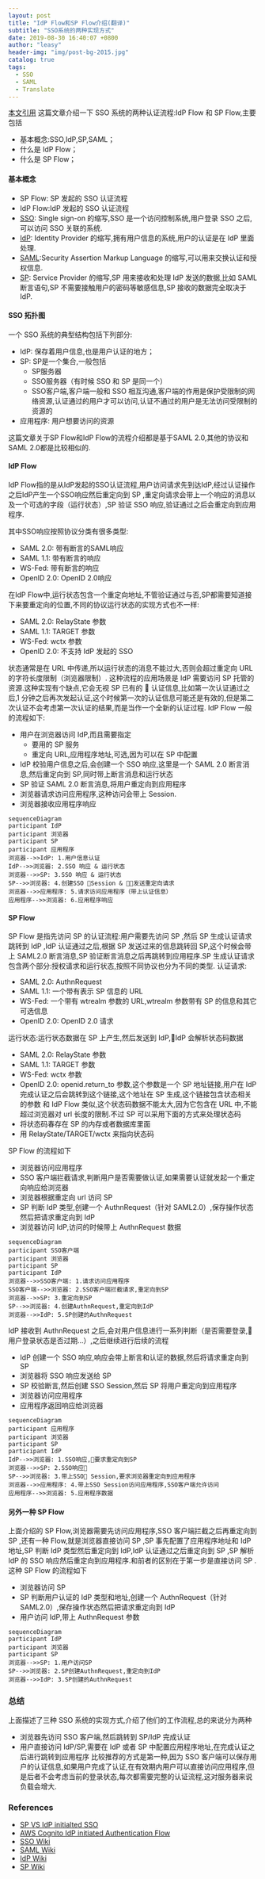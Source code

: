 ```yaml
---
layout: post
title: "IdP Flow和SP Flow介绍(翻译)"
subtitle: "SSO系统的两种实现方式"
date: 2019-08-30 16:40:07 +0800
author: "leasy"
header-img: "img/post-bg-2015.jpg"
catalog: true
tags:
  - SSO
  - SAML
  - Translate
---
```


[本文引用](https://blogs.oracle.com/dcarru/sp-vs-idp-initiated-sso)
这篇文章介绍一下 SSO 系统的两种认证流程:IdP Flow 和 SP Flow,主要包括

- 基本概念:SSO,IdP,SP,SAML；
- 什么是 IdP Flow；
- 什么是 SP Flow；

#### 基本概念

- SP Flow: SP 发起的 SSO 认证流程
- IdP Flow:IdP 发起的 SSO 认证流程
- [SSO](https://en.wikipedia.org/wiki/Single_sign-on): Single sign-on 的缩写,SSO 是一个访问控制系统,用户登录 SSO 之后,可以访问 SSO 关联的系统.
- [IdP](<https://en.wikipedia.org/wiki/Identity_provider_(SAML)>): Identity Provider 的缩写,拥有用户信息的系统,用户的认证是在 IdP 里面处理.
- [SAML](https://en.wikipedia.org/wiki/SAML_2.0):Security Assertion Markup Language 的缩写,可以用来交换认证和授权信息.
- [SP](<https://en.wikipedia.org/wiki/Service_provider_(SAML)>): Service Provider 的缩写,SP 用来接收和处理 IdP 发送的数据,比如 SAML 断言语句,SP 不需要接触用户的密码等敏感信息,SP 接收的数据完全取决于 IdP.

#### SSO 拓扑图

一个 SSO 系统的典型结构包括下列部分:

- IdP: 保存着用户信息,也是用户认证的地方；
- SP: SP是一个集合,一般包括
  - SP服务器
  - SSO服务器（有时候 SSO 和 SP 是同一个）
  - SSO客户端,客户端一般和 SSO 相互沟通,客户端的作用是保护受限制的网络资源,认证通过的用户才可以访问,认证不通过的用户是无法访问受限制的资源的
- 应用程序: 用户想要访问的资源

这篇文章关于SP Flow和IdP Flow的流程介绍都是基于SAML 2.0,其他的协议和SAML 2.0都是比较相似的.

#### IdP Flow

IdP Flow指的是从IdP发起的SSO认证流程,用户访问请求先到达IdP,经过认证操作之后IdP产生一个SSO响应然后重定向到 SP ,重定向请求会带上一个响应的消息以及一个可选的字段（运行状态）,SP 验证 SSO 响应,验证通过之后会重定向到应用程序.

其中SSO响应按照协议分类有很多类型:

- SAML 2.0: 带有断言的SAML响应
- SAML 1.1: 带有断言的响应
- WS-Fed: 带有断言的响应
- OpenID 2.0: OpenID 2.0响应

在IdP Flow中,运行状态包含一个重定向地址,不管验证通过与否,SP都需要知道接下来要重定向的位置,不同的协议运行状态的实现方式也不一样:

- SAML 2.0: RelayState 参数
- SAML 1.1: TARGET 参数
- WS-Fed: wctx 参数
- OpenID 2.0: 不支持 IdP 发起的 SSO

状态通常是在 URL 中传递,所以运行状态的消息不能过大,否则会超过重定向 URL 的字符长度限制（浏览器限制）.
这种流程的应用场景是 IdP 需要访问 SP 托管的资源.这种实现有个缺点,它会无视 SP 已有的  认证信息,比如第一次认证通过之后,1 分钟之后再次发起认证,这个时候第一次的认证信息可能还是有效的,但是第二次认证不会考虑第一次认证的结果,而是当作一个全新的认证过程.
IdP Flow 一般的流程如下:

- 用户在浏览器访问 IdP,而且需要指定
  - 要用的 SP 服务
  - 重定向 URL,应用程序地址,可选,因为可以在 SP 中配置
- IdP 校验用户信息之后,会创建一个 SSO 响应,这里是一个 SAML 2.0 断言消息,然后重定向到 SP,同时带上断言消息和运行状态
- SP 验证 SAML 2.0 断言消息,将用户重定向到应用程序
- 浏览器请求访问应用程序,这种访问会带上 Session.
- 浏览器接收应用程序响应

```mermaid
sequenceDiagram
participant IdP
participant 浏览器
participant SP
participant 应用程序
浏览器-->>IdP: 1.用户信息认证
IdP-->>浏览器: 2.SSO 响应 & 运行状态
浏览器-->>SP: 3.SSO 响应 & 运行状态
SP-->>浏览器: 4.创建SSO Session & 发送重定向请求
浏览器-->>应用程序: 5.请求访问应用程序（带上认证信息）
应用程序-->>浏览器: 6.应用程序响应
```

#### SP Flow

SP Flow 是指先访问 SP 的认证流程:用户需要先访问 SP ,然后 SP 生成认证请求跳转到 IdP ,IdP 认证通过之后,根据 SP 发送过来的信息跳转回 SP,这个时候会带上 SAML2.0 断言消息,SP 验证断言消息之后再跳转到应用程序.SP 生成认证请求包含两个部分:授权请求和运行状态,按照不同协议也分为不同的类型.
认证请求:

- SAML 2.0: AuthnRequest
- SAML 1.1: 一个带有表示 SP 信息的 URL
- WS-Fed: 一个带有 wtrealm 参数的 URL,wtrealm 参数带有 SP 的信息和其它可选信息
- OpenID 2.0: OpenID 2.0 请求

运行状态:运行状态数据在 SP 上产生,然后发送到 IdP,IdP 会解析状态码数据

- SAML 2.0: RelayState 参数
- SAML 1.1: TARGET 参数
- WS-Fed: wctx 参数
- OpenID 2.0: openid.return_to 参数,这个参数是一个 SP 地址链接,用户在 IdP 完成认证之后会跳转到这个链接,这个地址在 SP 生成,这个链接包含状态相关的参数
  和 IdP Flow 类似,这个状态码数据不能太大,因为它包含在 URL 中,不能超过浏览器对 url 长度的限制.不过 SP 可以采用下面的方式来处理状态码
- 将状态码春存在 SP 的内存或者数据库里面
- 用 RelayState/TARGET/wctx 来指向状态码

SP Flow 的流程如下

- 浏览器访问应用程序
- SSO 客户端拦截请求,判断用户是否需要做认证,如果需要认证就发起一个重定向响应给浏览器
- 浏览器根据重定向 url 访问 SP
- SP 判断 IdP 类型,创建一个 AuthnRequest（针对 SAML2.0）,保存操作状态然后把请求重定向到 IdP
- 浏览器访问 IdP,访问的时候带上 AuthnRequest 数据

```mermaid
sequenceDiagram
participant SSO客户端
participant 浏览器
participant SP
participant IdP
浏览器-->>SSO客户端: 1.请求访问应用程序
SSO客户端-->>浏览器: 2.SSO客户端拦截请求,重定向到SP
浏览器-->>SP: 3.重定向到SP
SP-->>浏览器: 4.创建AuthnRequest,重定向到IdP
浏览器-->>IdP: 5.SP创建的AuthnRequest
```

IdP 接收到 AuthnRequest 之后,会对用户信息进行一系列判断（是否需要登录, 用户登录状态是否过期...）,之后继续进行后续的流程

- IdP 创建一个 SSO 响应,响应会带上断言和认证的数据,然后将请求重定向到 SP
- 浏览器将 SSO 响应发送给 SP
- SP 校验断言,然后创建 SSO Session,然后 SP 将用户重定向到应用程序
- 浏览器访问应用程序
- 应用程序返回响应给浏览器

```mermaid
sequenceDiagram
participant 应用程序
participant 浏览器
participant SP
participant IdP
IdP-->>浏览器: 1.SSO响应,要求重定向到SP
浏览器-->>SP: 2.SSO响应
SP-->>浏览器: 3.带上SSO Session,要求浏览器重定向到应用程序
浏览器-->>应用程序: 4.带上SSO Session访问应用程序,SSO客户端允许访问
应用程序-->>浏览器: 5.应用程序数据
```

#### 另外一种 SP Flow

上面介绍的 SP Flow,浏览器需要先访问应用程序,SSO 客户端拦截之后再重定向到 SP ,还有一种 Flow,就是浏览器直接访问 SP ,SP 事先配置了应用程序地址和 IdP 地址,SP 判断 IdP 类型然后重定向到 IdP,IdP 认证通过之后重定向到 SP ,SP 解析 IdP 的 SSO 响应然后重定向到应用程序.和前者的区别在于第一步是直接访问 SP .
这种 SP Flow 的流程如下

- 浏览器访问 SP
- SP 判断用户认证的 IdP 类型和地址,创建一个 AuthnRequest（针对 SAML2.0）,保存操作状态然后把请求重定向到 IdP
- 用户访问 IdP,带上 AuthnRequest 参数

```mermaid
sequenceDiagram
participant IdP
participant 浏览器
participant SP
浏览器-->>SP: 1.用户访问SP
SP-->>浏览器: 2.SP创建AuthnRequest,重定向到IdP
浏览器-->>IdP: 3.SP创建的AuthnRequest
```

### 总结

上面描述了三种 SSO 系统的实现方式,介绍了他们的工作流程,总的来说分为两种

- 浏览器先访问 SSO 客户端,然后跳转到 SP/IdP 完成认证
- 用户直接访问 IdP/SP,需要在 IdP 或者 SP 中配置应用程序地址,在完成认证之后进行跳转到应用程序
  比较推荐的方式是第一种,因为 SSO 客户端可以保存用户的认证信息,如果用户完成了认证,在有效期内用户可以直接访问应用程序,但是后者不会考虑当前的登录状态,每次都需要完整的认证流程,这对服务器来说负载会增大.

### **References**

- [SP VS IdP initialted SSO](https://blogs.oracle.com/dcarru/sp-vs-idp-initiated-sso)
- [AWS Cognito IdP initiated Authentication Flow](https://docs.aws.amazon.com/cognito/latest/developerguide/cognito-user-pools-saml-idp-authentication.html)
- [SSO Wiki](https://en.wikipedia.org/wiki/Single_sign-on)
- [SAML Wiki](https://en.wikipedia.org/wiki/Security_Assertion_Markup_Language)
- [IdP Wiki](<https://en.wikipedia.org/wiki/Identity_provider_(SAML)>)
- [SP Wiki](<https://en.wikipedia.org/wiki/Service_provider_(SAML)>)
